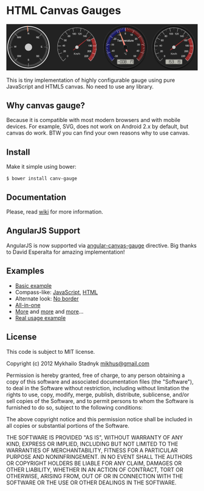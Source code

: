# HTML Canvas Gauges

[![Canvas Gauges](https://raw.githubusercontent.com/Mikhus/blob/master/gauges.png)](https://rawgit.com/Mikhus/canv-gauge/master/examples/all-in-one.html)

This is tiny implementation of highly configurable gauge using pure JavaScript and HTML5 canvas.
No need to use any library. 

## Why canvas gauge?

Because it is compatible with most modern browsers and with mobile devices.
For example, SVG, does not work on Android 2.x by default, but canvas do work.
BTW you can find your own reasons why to use canvas.

## Install

Make it simple using bower:

    $ bower install canv-gauge

## Documentation

Please, read [wiki](https://github.com/Mikhus/canv-gauge/wiki) for more information.

## AngularJS Support

AngularJS is now supported via [angular-canvas-gauge](https://github.com/dec/angular-canvas-gauge) directive. Big thanks to David Esperalta for amazing implementation! 

## Examples

  * [Basic example](https://rawgit.com/Mikhus/canv-gauge/master/examples/example-resize.html)
  * Compass-like: [JavaScript](https://rawgit.com/Mikhus/canv-gauge/master/examples/example.html), [HTML](https://rawgit.com/Mikhus/canv-gauge/master/examples/example-html.html)
  * Alternate look: [No border](https://rawgit.com/Mikhus/canv-gauge/master/examples/noborder.html)
  * [All-in-one](https://rawgit.com/Mikhus/canv-gauge/master/examples/all-in-one.html)
  * [More](http://smart-ip.net/gauge1.html) and [more](http://smart-ip.net/gauge2.html) and [more](http://smart-ip.net/gauge-html.html)...
  * [Real usage example](http://smart-ip.net/speed-test)

## License

This code is subject to MIT license.

Copyright (c) 2012 Mykhailo Stadnyk <mikhus@gmail.com>

Permission is hereby granted, free of charge, to any person obtaining a copy of
this software and associated documentation files (the "Software"), to deal in
the Software without restriction, including without limitation the rights to use,
copy, modify, merge, publish, distribute, sublicense, and/or sell copies of the
Software, and to permit persons to whom the Software is furnished to do so,
subject to the following conditions:

The above copyright notice and this permission notice shall be included in all
copies or substantial portions of the Software.

THE SOFTWARE IS PROVIDED "AS IS", WITHOUT WARRANTY OF ANY KIND, EXPRESS OR
IMPLIED, INCLUDING BUT NOT LIMITED TO THE WARRANTIES OF MERCHANTABILITY, FITNESS
FOR A PARTICULAR PURPOSE AND NONINFRINGEMENT. IN NO EVENT SHALL THE AUTHORS OR
COPYRIGHT HOLDERS BE LIABLE FOR ANY CLAIM, DAMAGES OR OTHER LIABILITY, WHETHER
IN AN ACTION OF CONTRACT, TORT OR OTHERWISE, ARISING FROM, OUT OF OR IN
CONNECTION WITH THE SOFTWARE OR THE USE OR OTHER DEALINGS IN THE SOFTWARE.
